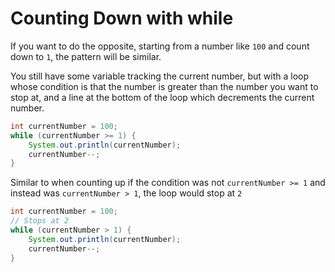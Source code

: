 # Counting Down with while

If you want to do the opposite, starting from a number like `100` and count down to `1`, 
the pattern will be similar.

You still have some variable tracking the current
number, but with a loop whose condition is that the number is greater than the number you want
to stop at, and a line at the bottom of the loop which decrements the current number.

```java
int currentNumber = 100;
while (currentNumber >= 1) {
    System.out.println(currentNumber);
    currentNumber--;
}
```

Similar to when counting up if the condition was not `currentNumber >= 1` and instead was
`currentNumber > 1`, the loop would stop at `2`

```java
int currentNumber = 100;
// Stops at 2
while (currentNumber > 1) {
    System.out.println(currentNumber);
    currentNumber--;
}
```